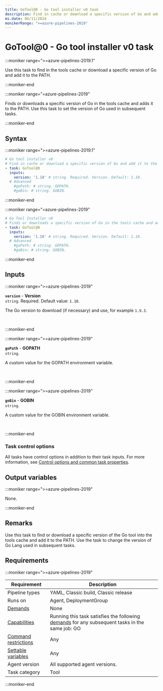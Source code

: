 ```yaml
---
title: GoTool@0 - Go tool installer v0 task
description: Find in cache or download a specific version of Go and add it to the PATH.
ms.date: 06/11/2024
monikerRange: ">=azure-pipelines-2019"
---
```


# GoTool@0 - Go tool installer v0 task

<!-- :::description::: -->
:::moniker range=">=azure-pipelines-2019.1"

<!-- :::editable-content name="description"::: -->
Use this task to find in the tools cache or download a specific version of Go and add it to the PATH.
<!-- :::editable-content-end::: -->

:::moniker-end

:::moniker range="=azure-pipelines-2019"

<!-- :::editable-content name="description"::: -->
Finds or downloads a specific version of Go in the tools cache and adds it to the PATH. Use this task to set the version of Go used in subsequent tasks.
<!-- :::editable-content-end::: -->

:::moniker-end
<!-- :::description-end::: -->

<!-- :::syntax::: -->
## Syntax

:::moniker range=">=azure-pipelines-2019.1"

```yaml
# Go tool installer v0
# Find in cache or download a specific version of Go and add it to the PATH.
- task: GoTool@0
  inputs:
    version: '1.10' # string. Required. Version. Default: 1.10.
  # Advanced
    #goPath: # string. GOPATH. 
    #goBin: # string. GOBIN.
```

:::moniker-end

:::moniker range="=azure-pipelines-2019"

```yaml
# Go Tool Installer v0
# Finds or downloads a specific version of Go in the tools cache and adds it to the PATH. Use this to set the version of Go used in subsequent tasks.
- task: GoTool@0
  inputs:
    version: '1.10' # string. Required. Version. Default: 1.10.
  # Advanced
    #goPath: # string. GOPATH. 
    #goBin: # string. GOBIN.
```

:::moniker-end
<!-- :::syntax-end::: -->

<!-- :::inputs::: -->
## Inputs

<!-- :::item name="version"::: -->
:::moniker range=">=azure-pipelines-2019"

**`version`** - **Version**<br>
`string`. Required. Default value: `1.10`.<br>
<!-- :::editable-content name="helpMarkDown"::: -->
The Go version to download (if necessary) and use, for example `1.9.3`.
<!-- :::editable-content-end::: -->
<br>

:::moniker-end
<!-- :::item-end::: -->
<!-- :::item name="goPath"::: -->
:::moniker range=">=azure-pipelines-2019"

**`goPath`** - **GOPATH**<br>
`string`.<br>
<!-- :::editable-content name="helpMarkDown"::: -->
A custom value for the GOPATH environment variable.
<!-- :::editable-content-end::: -->
<br>

:::moniker-end
<!-- :::item-end::: -->
<!-- :::item name="goBin"::: -->
:::moniker range=">=azure-pipelines-2019"

**`goBin`** - **GOBIN**<br>
`string`.<br>
<!-- :::editable-content name="helpMarkDown"::: -->
A custom value for the GOBIN environment variable.
<!-- :::editable-content-end::: -->
<br>

:::moniker-end
<!-- :::item-end::: -->

### Task control options

All tasks have control options in addition to their task inputs. For more information, see [Control options and common task properties](/azure/devops/pipelines/yaml-schema/steps-task#common-task-properties).
<!-- :::inputs-end::: -->

<!-- :::outputVariables::: -->
## Output variables

:::moniker range=">=azure-pipelines-2019"

None.

:::moniker-end
<!-- :::outputVariables-end::: -->

<!-- :::remarks::: -->
<!-- :::editable-content name="remarks"::: -->
## Remarks

Use this task to find or download a specific version of the Go tool into the tools cache and add it to the PATH. Use the task to change the version of Go Lang used in subsequent tasks.
<!-- :::editable-content-end::: -->
<!-- :::remarks-end::: -->

<!-- :::examples::: -->
<!-- :::editable-content name="examples"::: -->
<!-- :::editable-content-end::: -->
<!-- :::examples-end::: -->

<!-- :::properties::: -->
## Requirements

:::moniker range=">=azure-pipelines-2019"

| Requirement | Description |
|-------------|-------------|
| Pipeline types | YAML, Classic build, Classic release |
| Runs on | Agent, DeploymentGroup |
| [Demands](/azure/devops/pipelines/process/demands) | None |
| [Capabilities](/azure/devops/pipelines/agents/agents#capabilities) | Running this task satisfies the following [demands](/azure/devops/pipelines/process/demands) for any subsequent tasks in the same job: GO |
| [Command restrictions](/azure/devops/pipelines/security/templates#agent-logging-command-restrictions) | Any |
| [Settable variables](/azure/devops/pipelines/security/templates#agent-logging-command-restrictions) | Any |
| Agent version | All supported agent versions. |
| Task category | Tool |

:::moniker-end
<!-- :::properties-end::: -->

<!-- :::see-also::: -->
<!-- :::editable-content name="seeAlso"::: -->
<!-- :::editable-content-end::: -->
<!-- :::see-also-end::: -->